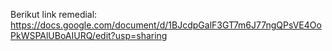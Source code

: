 Berikut link remedial:
https://docs.google.com/document/d/1BJcdpGalF3GT7m6J77ngQPsVE4OoPkWSPAlUBoAIURQ/edit?usp=sharing